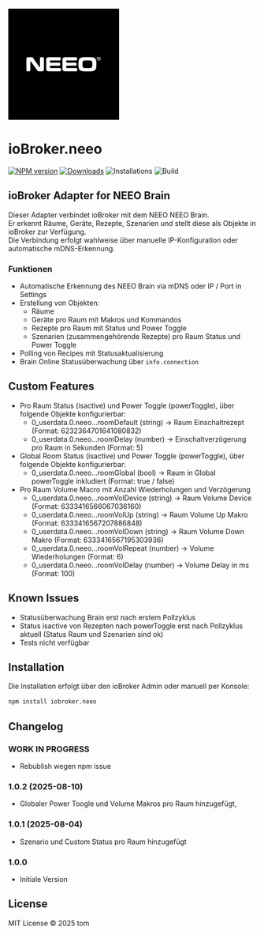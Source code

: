 ![Logo](admin/neeo.png)

# ioBroker.neeo

[![NPM version](https://img.shields.io/npm/v/iobroker.neeo.svg)](https://www.npmjs.com/package/iobroker.neeo)
[![Downloads](https://img.shields.io/npm/dm/iobroker.neeo.svg)](https://www.npmjs.com/package/iobroker.neeo)
![Installations](https://iobroker.live/badges/neeo-installed.svg)
![Build](https://github.com/magictom74/ioBroker.neeo/workflows/Test%20and%20Release/badge.svg)


## ioBroker Adapter for NEEO Brain
Dieser Adapter verbindet ioBroker mit dem NEEO NEEO Brain.  
Er erkennt Räume, Geräte, Rezepte, Szenarien und stellt diese als Objekte in ioBroker zur Verfügung.  
Die Verbindung erfolgt wahlweise über manuelle IP-Konfiguration oder automatische mDNS-Erkennung.

### Funktionen
- Automatische Erkennung des NEEO Brain via mDNS oder IP / Port in Settings
- Erstellung von Objekten:
  - Räume
  - Geräte pro Raum mit Makros und Kommandos
  - Rezepte pro Raum mit Status und Power Toggle
  - Szenarien (zusammengehörende Rezepte) pro Raum Status und Power Toggle
- Polling von Recipes mit Statusaktualisierung
- Brain Online Statusüberwachung über `info.connection`

## Custom Features
- Pro Raum Status (isactive) und Power Toggle (powerToggle), über folgende Objekte konfigurierbar:
  - 0_userdata.0.neeo.<Instanz>.<RaumId>.roomDefault (string) -> Raum Einschaltrezept (Format: 6232364701641080832)
  - 0_userdata.0.neeo.<Instanz>.<RaumId>.roomDelay (number) -> Einschaltverzögerung pro Raum in Sekunden (Format: 5)
- Global Room Status (isactive) und Power Toggle (powerToggle), über folgende Objekte konfigurierbar:
  - 0_userdata.0.neeo.<Instanz>.<RaumId>.roomGlobal (bool) -> Raum in Global powerToggle inkludiert (Format: true / false)
- Pro Raum Volume Macro mit Anzahl Wiederholungen und Verzögerung
  - 0_userdata.0.neeo.<Instanz>.<RaumId>.roomVolDevice (string) -> Raum Volume Device (Format: 6333416566067036160)
  - 0_userdata.0.neeo.<Instanz>.<RaumId>.roomVolUp (string) -> Raum Volume Up Makro (Format: 6333416567207886848)
  - 0_userdata.0.neeo.<Instanz>.<RaumId>.roomVolDown (string) -> Raum Volume Down Makro (Format: 6333416567195303936)
  - 0_userdata.0.neeo.<Instanz>.<RaumId>.roomVolRepeat (number) -> Volume Wiederholungen (Format: 6)
  - 0_userdata.0.neeo.<Instanz>.<RaumId>.roomVolDelay (number) -> Volume Delay in ms (Format: 100)
  
## Known Issues
- Statusüberwachung Brain erst nach erstem Pollzyklus
- Status isactive von Rezepten nach powerToggle erst nach Pollzyklus aktuell (Status Raum und Szenarien sind ok)
- Tests nicht verfügbar

## Installation
Die Installation erfolgt über den ioBroker Admin oder manuell per Konsole:

```bash
npm install iobroker.neeo
```

## Changelog

### **WORK IN PROGRESS**
* Rebublish wegen npm issue

### 1.0.2 (2025-08-10)
* Globaler Power Toogle und Volume Makros pro Raum hinzugefügt,

### 1.0.1 (2025-08-04)
* Szenario und Custom Status pro Raum hinzugefügt

### 1.0.0
* Initiale Version

## License
MIT License © 2025 tom